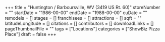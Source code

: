 +++
title = "Huntington / Barboursville, WV (3419 US Rt. 60)"
storeNumber = ""
startDate = "1986-00-00"
endDate = "1988-00-00"
cuDate = ""
remodels = []
stages = []
franchisees = []
attractions = []
sqft = ""
latitudeLongitude = []
citations = []
contributors = []
downloadLinks = []
pageThumbnailFile = ""
tags = ["Locations"]
categories = ["ShowBiz Pizza Place"]
draft = false
+++
